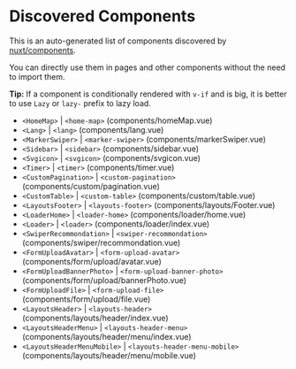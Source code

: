# Discovered Components

This is an auto-generated list of components discovered by [nuxt/components](https://github.com/nuxt/components).

You can directly use them in pages and other components without the need to import them.

**Tip:** If a component is conditionally rendered with `v-if` and is big, it is better to use `Lazy` or `lazy-` prefix to lazy load.

- `<HomeMap>` | `<home-map>` (components/homeMap.vue)
- `<Lang>` | `<lang>` (components/lang.vue)
- `<MarkerSwiper>` | `<marker-swiper>` (components/markerSwiper.vue)
- `<Sidebar>` | `<sidebar>` (components/sidebar.vue)
- `<Svgicon>` | `<svgicon>` (components/svgicon.vue)
- `<Timer>` | `<timer>` (components/timer.vue)
- `<CustomPagination>` | `<custom-pagination>` (components/custom/pagination.vue)
- `<CustomTable>` | `<custom-table>` (components/custom/table.vue)
- `<LayoutsFooter>` | `<layouts-footer>` (components/layouts/Footer.vue)
- `<LoaderHome>` | `<loader-home>` (components/loader/home.vue)
- `<Loader>` | `<loader>` (components/loader/index.vue)
- `<SwiperRecommondation>` | `<swiper-recommondation>` (components/swiper/recommondation.vue)
- `<FormUploadAvatar>` | `<form-upload-avatar>` (components/form/upload/avatar.vue)
- `<FormUploadBannerPhoto>` | `<form-upload-banner-photo>` (components/form/upload/bannerPhoto.vue)
- `<FormUploadFile>` | `<form-upload-file>` (components/form/upload/file.vue)
- `<LayoutsHeader>` | `<layouts-header>` (components/layouts/header/index.vue)
- `<LayoutsHeaderMenu>` | `<layouts-header-menu>` (components/layouts/header/menu/index.vue)
- `<LayoutsHeaderMenuMobile>` | `<layouts-header-menu-mobile>` (components/layouts/header/menu/mobile.vue)
